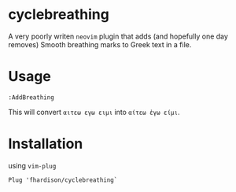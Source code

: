 # cyclebreathing

A very poorly writen `neovim` plugin that adds (and hopefully one day removes) Smooth breathing marks to Greek text in a file. 

# Usage

```
:AddBreathing
```

This will convert `αιτεω εγω ειμι` into `αίτεω ἐγω είμι`.

# Installation

using `vim-plug`

```
Plug 'fhardison/cyclebreathing`
```
